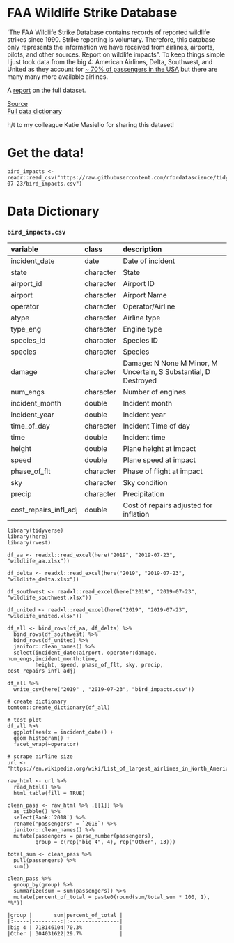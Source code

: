 # FAA Wildlife Strike Database

'The FAA Wildlife Strike Database contains records of reported wildlife strikes since 1990. Strike reporting is voluntary. Therefore, this database only represents the information we have received from airlines, airports, pilots, and other sources.
Report on wildlife impacts". To keep things simple I just took data from the big 4: American Airlines, Delta, Southwest, and United as they account for [~ 70% of passengers in the USA](https://en.wikipedia.org/wiki/List_of_largest_airlines_in_North_America) but there are many many more available airlines.

A [report](https://www.faa.gov/airports/airport_safety/wildlife/media/Wildlife-Strike-Report-1990-2017.pdf) on the full dataset.

[Source](https://wildlife.faa.gov/)  
[Full data dictionary](https://wildlife.faa.gov/downloads/fieldlist.xls)

h/t to my colleague Katie Masiello for sharing this dataset!

# Get the data!

```
bird_impacts <- readr::read_csv("https://raw.githubusercontent.com/rfordatascience/tidytuesday/master/data/2019/2019-07-23/bird_impacts.csv")

```

# Data Dictionary

### `bird_impacts.csv`

|variable              |class     |description |
|:---|:---|:-----------|
|incident_date         | date    | Date of incident |
|state                 |character | State|
|airport_id            |character | Airport ID|
|airport               |character | Airport Name |
|operator              |character | Operator/Airline |
|atype                 |character | Airline type |
|type_eng              |character | Engine type |
|species_id            |character | Species ID|
|species               |character | Species |
|damage                |character | Damage: N None M Minor, M Uncertain, S Substantial, D Destroyed |
|num_engs              |character | Number of engines |
|incident_month        |double    | Incident month |
|incident_year         |double    | Incident year |
|time_of_day           |character |  Incident Time of day|
|time                  |double    | Incident time|
|height                |double    | Plane height at impact |
|speed                 |double    | Plane speed at impact |
|phase_of_flt          |character | Phase of flight at impact |
|sky                   |character | Sky condition |
|precip                |character | Precipitation |
|cost_repairs_infl_adj |double    | Cost of repairs adjusted for inflation |



```{r}
library(tidyverse)
library(here)
library(rvest)

df_aa <- readxl::read_excel(here("2019", "2019-07-23", "wildlife_aa.xlsx"))

df_delta <- readxl::read_excel(here("2019", "2019-07-23", "wildlife_delta.xlsx"))

df_southwest <- readxl::read_excel(here("2019", "2019-07-23", "wildlife_southwest.xlsx"))

df_united <- readxl::read_excel(here("2019", "2019-07-23", "wildlife_united.xlsx"))

df_all <- bind_rows(df_aa, df_delta) %>% 
  bind_rows(df_southwest) %>% 
  bind_rows(df_united) %>% 
  janitor::clean_names() %>% 
  select(incident_date:airport, operator:damage, num_engs,incident_month:time,
         height, speed, phase_of_flt, sky, precip, cost_repairs_infl_adj)

df_all %>% 
  write_csv(here("2019" , "2019-07-23", "bird_impacts.csv"))

# create dictionary
tomtom::create_dictionary(df_all)

# test plot
df_all %>% 
  ggplot(aes(x = incident_date)) +
  geom_histogram() +
  facet_wrap(~operator)

# scrape airline size
url <- "https://en.wikipedia.org/wiki/List_of_largest_airlines_in_North_America"

raw_html <- url %>% 
  read_html() %>% 
  html_table(fill = TRUE)

clean_pass <- raw_html %>% .[[1]] %>% 
  as_tibble() %>% 
  select(Rank:`2018`) %>% 
  rename("passengers" = `2018`) %>% 
  janitor::clean_names() %>% 
  mutate(passengers = parse_number(passengers),
         group = c(rep("big 4", 4), rep("Other", 13))) 

total_sum <- clean_pass %>% 
  pull(passengers) %>% 
  sum()

clean_pass %>% 
  group_by(group) %>% 
  summarize(sum = sum(passengers)) %>% 
  mutate(percent_of_total = paste0(round(sum/total_sum * 100, 1), "%"))

|group |       sum|percent_of_total |
|:-----|---------:|:----------------|
|big 4 | 718146104|70.3%            |
|Other | 304031622|29.7%            |

```